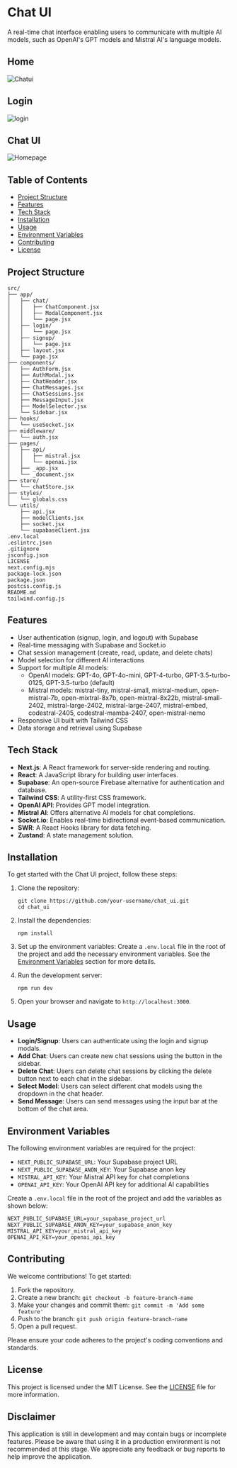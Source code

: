 # Chat UI
A real-time chat interface enabling users to communicate with multiple AI models, such as OpenAI's GPT models and Mistral AI's language models.

## Home
![Chatui](<Screenshot 2024-07-28 050849.jpg>)

## Login
![login](<Screenshot 2024-07-28 050736.jpg>) 

## Chat UI

![Homepage](<Screenshot 2024-07-28 055119.jpg>)

## Table of Contents

- [Project Structure](#project-structure)
- [Features](#features)
- [Tech Stack](#tech-stack)
- [Installation](#installation)
- [Usage](#usage)
- [Environment Variables](#environment-variables)
- [Contributing](#contributing)
- [License](#license)

## Project Structure
```
src/
├── app/
│   ├── chat/
│   │   ├── ChatComponent.jsx
│   │   ├── ModalComponent.jsx
│   │   └── page.jsx
│   ├── login/
│   │   └── page.jsx
│   ├── signup/
│   │   └── page.jsx
│   ├── layout.jsx
│   └── page.jsx
├── components/
│   ├── AuthForm.jsx
│   ├── AuthModal.jsx
│   ├── ChatHeader.jsx
│   ├── ChatMessages.jsx
│   ├── ChatSessions.jsx
│   ├── MessageInput.jsx
│   ├── ModelSelector.jsx
│   └── Sidebar.jsx
├── hooks/
│   └── useSocket.jsx
├── middleware/
│   └── auth.jsx
├── pages/
│   ├── api/
│   │   ├── mistral.jsx
│   │   └── openai.jsx
│   ├── _app.jsx
│   └── _document.jsx
├── store/
│   └── chatStore.jsx
├── styles/
│   └── globals.css
└── utils/
    ├── api.jsx
    ├── modelClients.jsx
    ├── socket.jsx
    └── supabaseClient.jsx
.env.local
.eslintrc.json
.gitignore
jsconfig.json
LICENSE
next.config.mjs
package-lock.json
package.json
postcss.config.js
README.md
tailwind.config.js

```

## Features

- User authentication (signup, login, and logout) with Supabase
- Real-time messaging with Supabase and Socket.io
- Chat session management (create, read, update, and delete chats)
- Model selection for different AI interactions
- Support for multiple AI models:
  - OpenAI models: GPT-4o, GPT-4o-mini, GPT-4-turbo, GPT-3.5-turbo-0125, GPT-3.5-turbo (default)
  - Mistral models: mistral-tiny, mistral-small, mistral-medium, open-mistral-7b, open-mixtral-8x7b, open-mixtral-8x22b, mistral-small-2402, mistral-large-2402, mistral-large-2407, mistral-embed, codestral-2405, codestral-mamba-2407, open-mistral-nemo
- Responsive UI built with Tailwind CSS
- Data storage and retrieval using Supabase

## Tech Stack

- **Next.js**: A React framework for server-side rendering and routing.
- **React**: A JavaScript library for building user interfaces.
- **Supabase**: An open-source Firebase alternative for authentication and database.
- **Tailwind CSS**: A utility-first CSS framework.
- **OpenAI API**: Provides GPT model integration.
- **Mistral AI**: Offers alternative AI models for chat completions.
- **Socket.io**: Enables real-time bidirectional event-based communication.
- **SWR**: A React Hooks library for data fetching.
- **Zustand**: A state management solution.

## Installation

To get started with the Chat UI project, follow these steps:

1. Clone the repository:
   ```
   git clone https://github.com/your-username/chat_ui.git
   cd chat_ui
   ```

2. Install the dependencies:
   ```
   npm install
   ```

3. Set up the environment variables:
   Create a `.env.local` file in the root of the project and add the necessary environment variables. See the [Environment Variables](#environment-variables) section for more details.

4. Run the development server:
   ```
   npm run dev
   ```

5. Open your browser and navigate to `http://localhost:3000`.

## Usage

- **Login/Signup**: Users can authenticate using the login and signup modals.
- **Add Chat**: Users can create new chat sessions using the button in the sidebar.
- **Delete Chat**: Users can delete chat sessions by clicking the delete button next to each chat in the sidebar.
- **Select Model**: Users can select different chat models using the dropdown in the chat header.
- **Send Message**: Users can send messages using the input bar at the bottom of the chat area.

## Environment Variables

The following environment variables are required for the project:

- `NEXT_PUBLIC_SUPABASE_URL`: Your Supabase project URL
- `NEXT_PUBLIC_SUPABASE_ANON_KEY`: Your Supabase anon key
- `MISTRAL_API_KEY`: Your Mistral API key for chat completions
- `OPENAI_API_KEY`: Your OpenAI API key for additional AI capabilities

Create a `.env.local` file in the root of the project and add the variables as shown below:

```
NEXT_PUBLIC_SUPABASE_URL=your_supabase_project_url
NEXT_PUBLIC_SUPABASE_ANON_KEY=your_supabase_anon_key
MISTRAL_API_KEY=your_mistral_api_key
OPENAI_API_KEY=your_openai_api_key
```

## Contributing

We welcome contributions! To get started:

1. Fork the repository.
2. Create a new branch: `git checkout -b feature-branch-name`
3. Make your changes and commit them: `git commit -m 'Add some feature'`
4. Push to the branch: `git push origin feature-branch-name`
5. Open a pull request.

Please ensure your code adheres to the project's coding conventions and standards.

## License

This project is licensed under the MIT License. See the [LICENSE](LICENSE) file for more information.

## Disclaimer

This application is still in development and may contain bugs or incomplete features. Please be aware that using it in a production environment is not recommended at this stage. We appreciate any feedback or bug reports to help improve the application.

